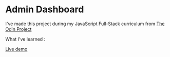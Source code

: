 # Admin Dashboard

I've made this project during my JavaScript Full-Stack curriculum from <a href="https://www.theodinproject.com/lessons/node-path-intermediate-html-and-css-sign-up-form">The Odin Project</a>

What I've learned :

<a href="https://polar0.github.io/admin-dashboard/">Live demo</a>
